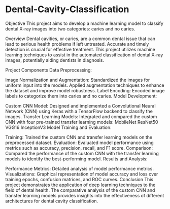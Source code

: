 # Dental-Cavity-Classification
Objective
This project aims to develop a machine learning model to classify dental X-ray images into two categories: caries and no caries.

Overview
Dental cavities, or caries, are a common dental issue that can lead to serious health problems if left untreated. Accurate and timely detection is crucial for effective treatment. This project utilizes machine learning techniques to assist in the automated classification of dental X-ray images, potentially aiding dentists in diagnosis.

Project Components
Data Preprocessing:

Image Normalization and Augmentation: Standardized the images for uniform input into the models. Applied augmentation techniques to enhance the dataset and improve model robustness.
Label Encoding: Encoded image labels to categorize them into caries and no caries.
Model Development:

Custom CNN Model: Designed and implemented a Convolutional Neural Network (CNN) using Keras with a TensorFlow backend to classify the images.
Transfer Learning Models: Integrated and compared the custom CNN with four pre-trained transfer learning models:
MobileNet
ResNet50
VGG16
InceptionV3
Model Training and Evaluation:

Training: Trained the custom CNN and transfer learning models on the preprocessed dataset.
Evaluation: Evaluated model performance using metrics such as accuracy, precision, recall, and F1 score.
Comparison: Compared the performance of the custom CNN with the transfer learning models to identify the best-performing model.
Results and Analysis:

Performance Metrics: Detailed analysis of model performance metrics.
Visualizations: Graphical representation of model accuracy and loss over training epochs, confusion matrices, and ROC curves.
Conclusion
This project demonstrates the application of deep learning techniques to the field of dental health. The comparative analysis of the custom CNN and transfer learning models provides insights into the effectiveness of different architectures for dental cavity classification.
